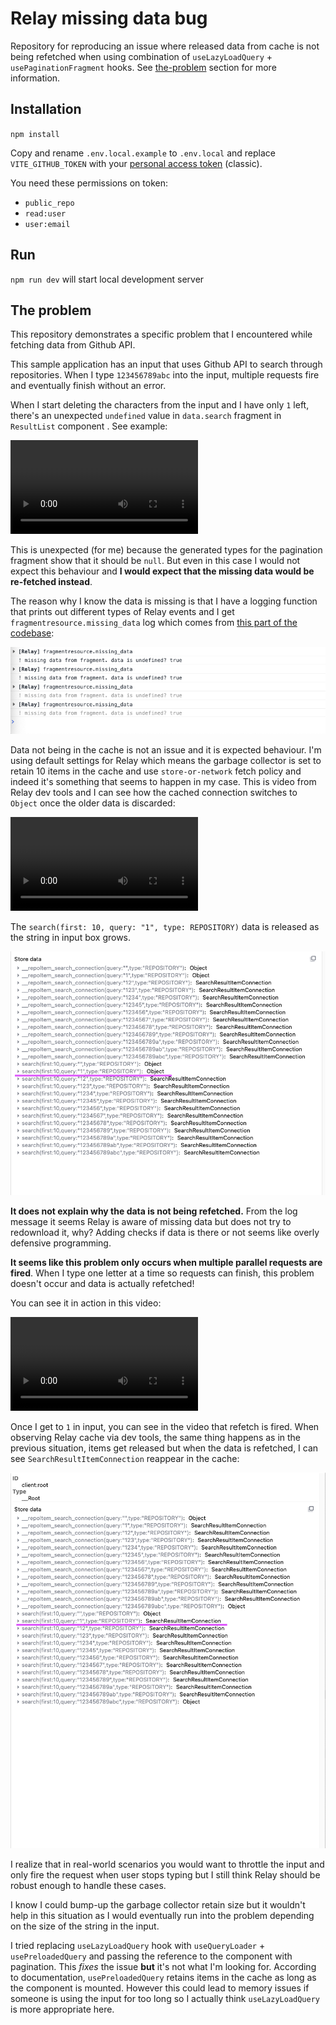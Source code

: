 # Relay missing data bug

Repository for reproducing an issue where released data from cache is not
being refetched when using combination of `useLazyLoadQuery` + `usePaginationFragment`
hooks. See [the-problem](/#the-problem) section for more information.

## Installation

`npm install`

Copy and rename `.env.local.example` to `.env.local` and replace
`VITE_GITHUB_TOKEN` with your [personal access token](https://github.com/settings/tokens/new) (classic).

You need these permissions on token:
- `public_repo`
- `read:user`
- `user:email`

## Run

`npm run dev` will start local development server

## The problem

This repository demonstrates a specific problem that I encountered while fetching
data from Github API.

This sample application has an input that uses Github API to search through repositories.
When I type `123456789abc` into the input, multiple requests fire and eventually
finish without an error.

When I start deleting the characters from the input and I have only `1` left, there's
an unexpected `undefined` value in `data.search` fragment in `ResultList` component  . See example:

![Video showing the missing data in the fragment](docs/video01.mov)

This is unexpected (for me) because the generated types for the pagination fragment
show that it should be `null`. But even in this case I would not expect this behaviour
and **I would expect that the missing data would be re-fetched instead**.

The reason why I know the data is missing is that I have a logging function that
prints out different types of Relay events and I get `fragmentresource.missing_data`
log which comes from [this part of the codebase](https://github.com/facebook/relay/blob/main/packages/react-relay/relay-hooks/FragmentResource.js#L492):

![Missing data in fragment](docs/img01.png)

Data not being in the cache is not an issue and it is expected behaviour. I'm using
default settings for Relay which means the garbage collector is set to retain 10
items in the cache and use `store-or-network` fetch policy and indeed it's something
that seems to happen in my case. This is video from Relay dev tools and I can see
how the cached connection switches to `Object` once the older data is discarded:

![Discarded data in Relay cache](docs/video02.mov)

The `search(first: 10, query: "1", type: REPOSITORY)` data is released as the string
in input box grows.

![Highlighted released data](docs/img02.png)

**It does not explain why the data is not being refetched.** From the log message
it seems Relay is aware of missing data but does not try to redownload it, why?
Adding checks if data is there or not seems like overly defensive programming.

**It seems like this problem only occurs when multiple parallel requests are
fired**. When I type one letter at a time so requests can finish, this problem
doesn't occur and data is actually refetched!

You can see it in action in this video:

![Data being refetched when no parallel requests are fired](docs/video03.mov)

Once I get to `1` in input, you can see in the video that refetch is fired. When
observing Relay cache via dev tools, the same thing happens as in the previous
situation, items get released but when the data is refetched, I can see
`SearchResultItemConnection` reappear in the cache:

![Refetched data in the cache](docs/img03.png)

I realize that in real-world scenarios you would want to throttle the input
and only fire the request when user stops typing but I still think Relay
should be robust enough to handle these cases.

I know I could bump-up the garbage collector retain size but it wouldn't help
in this situation as I would eventually run into the problem depending on the
size of the string in the input.

I tried replacing `useLazyLoadQuery` hook with `useQueryLoader` + `usePreloadedQuery`
and passing the reference to the component with pagination. This _fixes_ the issue
**but** it's not what I'm looking for. According to documentation, `usePreloadedQuery`
retains items in the cache as long as the component is mounted. However this could lead
to memory issues if someone is using the input for too long so I actually think
`useLazyLoadQuery` is more appropriate here.
